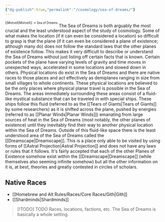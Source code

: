 ```yaml
---
{"dg-publish":true,"permalink":"/cosmology/sea-of-dreams/"}
---
```


<sup><sup>[[Mistveil\|Mistveil]] → Sea of Dreams</sup></sup>
The Sea of Dreams is both arguably the most crucial and the least understood aspect of the study of cosmology. Some of what makes the location (if it can even be considered a location) so difficult to grasp is that the plane (if it can even be considered a plane of existence; although many do) does not follow the standard laws that the other planes of existence follow. This makes it very difficult to describe or understand the Sea of Dreams without just listing off certain facts that is known. Certain pockets of the plane have varying levels of gravity and time moves in unexpected ways, accelerated in some locations and slowed down in others. Physical locations do exist in the Sea of Dreams and there are native races to those places and act effectively as demiplanes ranging in size from small villages to whole continents. These physical locations are believed to be the only places where physical planar travel is possible in the Sea of Dreams. The areas immediately surrounding these areas consist of a fluid-like mystical substance that can be traveled in with special ships. These ships follow this fluid (referred to as the [[Tears of Giants\|Tears of Giants]] by some researchers) as it is shifted across the plane, pushed by energies (referred to as [[Planar Winds\|Planar Winds]]) emanating from large sources of heat in the Sea of Dreams (most notably, the other planes of existence) until they inevitably find their way to another physical location within the Sea of Dreams. Outside of this fluid-like space there is the least understood area of the Sea of Dreams called the [[Dreamscape\|Dreamscape]]. This is a place only able to be visited by using forms of [[Astral Projection\|Astral Projection]] and does not have any laws or rules that it follows. It's fairly accepted that each of the other Planes of Existence somehow exist within the [[Dreamscape\|Dreamscape]] (while themselves also seeming infinite somehow) but all the other information on it is, at best, theories and greatly contested in circles of scholars. 

## Native Races
- [[Homebrew and Alt Rules/Races/Core Races/Gith\|Gith]]
- [[Shardminds\|Shardminds]]

> [!TODO] TODO
> Races, locations, factions, etc. The Sea of Dreams is basically a whole setting.
